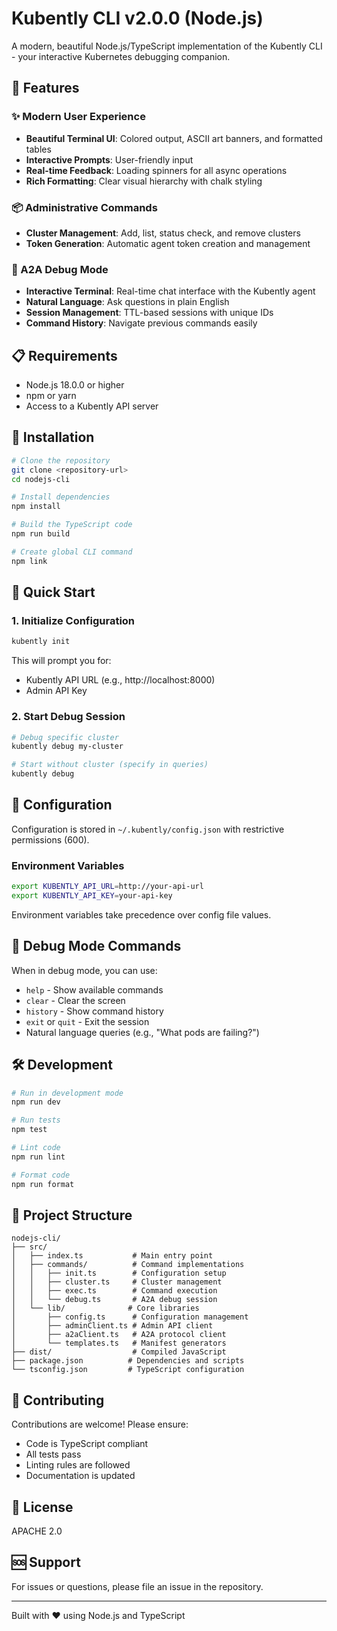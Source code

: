 # Kubently CLI v2.0.0 (Node.js)

A modern, beautiful Node.js/TypeScript implementation of the Kubently CLI - your interactive Kubernetes debugging companion.

## 🚀 Features

### ✨ Modern User Experience
- **Beautiful Terminal UI**: Colored output, ASCII art banners, and formatted tables
- **Interactive Prompts**: User-friendly input
- **Real-time Feedback**: Loading spinners for all async operations
- **Rich Formatting**: Clear visual hierarchy with chalk styling

### 📦 Administrative Commands
- **Cluster Management**: Add, list, status check, and remove clusters
- **Token Generation**: Automatic agent token creation and management

### 🐛 A2A Debug Mode
- **Interactive Terminal**: Real-time chat interface with the Kubently agent
- **Natural Language**: Ask questions in plain English
- **Session Management**: TTL-based sessions with unique IDs
- **Command History**: Navigate previous commands easily

## 📋 Requirements

- Node.js 18.0.0 or higher
- npm or yarn
- Access to a Kubently API server

## 🔧 Installation

```bash
# Clone the repository
git clone <repository-url>
cd nodejs-cli

# Install dependencies
npm install

# Build the TypeScript code
npm run build

# Create global CLI command
npm link
```

## 🚀 Quick Start

### 1. Initialize Configuration

```bash
kubently init
```

This will prompt you for:
- Kubently API URL (e.g., http://localhost:8000)
- Admin API Key

### 2. Start Debug Session

```bash
# Debug specific cluster
kubently debug my-cluster

# Start without cluster (specify in queries)
kubently debug
```

## 📝 Configuration

Configuration is stored in `~/.kubently/config.json` with restrictive permissions (600).

### Environment Variables

```bash
export KUBENTLY_API_URL=http://your-api-url
export KUBENTLY_API_KEY=your-api-key
```

Environment variables take precedence over config file values.

## 🎨 Debug Mode Commands

When in debug mode, you can use:

- `help` - Show available commands
- `clear` - Clear the screen
- `history` - Show command history
- `exit` or `quit` - Exit the session
- Natural language queries (e.g., "What pods are failing?")

## 🛠️ Development

```bash
# Run in development mode
npm run dev

# Run tests
npm test

# Lint code
npm run lint

# Format code
npm run format
```

## 📂 Project Structure

```
nodejs-cli/
├── src/
│   ├── index.ts           # Main entry point
│   ├── commands/          # Command implementations
│   │   ├── init.ts        # Configuration setup
│   │   ├── cluster.ts     # Cluster management
│   │   ├── exec.ts        # Command execution
│   │   └── debug.ts       # A2A debug session
│   └── lib/              # Core libraries
│       ├── config.ts      # Configuration management
│       ├── adminClient.ts # Admin API client
│       ├── a2aClient.ts   # A2A protocol client
│       └── templates.ts   # Manifest generators
├── dist/                  # Compiled JavaScript
├── package.json          # Dependencies and scripts
└── tsconfig.json         # TypeScript configuration
```

## 🤝 Contributing

Contributions are welcome! Please ensure:
- Code is TypeScript compliant
- All tests pass
- Linting rules are followed
- Documentation is updated

## 📄 License

APACHE 2.0

## 🆘 Support

For issues or questions, please file an issue in the repository.

---

Built with ❤️ using Node.js and TypeScript